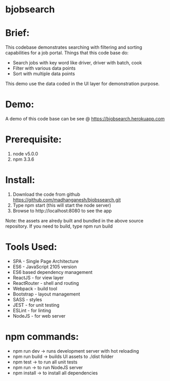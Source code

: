 # bjobsearch

Brief:
======
This codebase demonstrates searching with filtering and sorting capabilities
for a job portal. Things that this code base do:

* Search jobs with key word like driver, driver with batch, cook 
* Filter with various data points
* Sort with multiple data points

This demo use the data coded in the UI layer for demonstration purpose.

Demo:
=====
A demo of this code base can be see @ https://bjobsearch.herokuapp.com

Prerequisite:
==============
1. node v5.0.0
2. npm 3.3.6

Install:
========
1. Download the code from github https://github.com/madhanganesh/bjobssearch.git
2. Type npm start (this will start the node server)
3. Browse to http://localhost:8080 to see the app

Note: the assets are alredy built and bundled in the above source repository.
If you need to build, type npm run build

Tools Used:
==========
* SPA - Single Page Architecture
* ES6 - JavaScript 2105 version
* ES6 based dependency management
* ReactJS - for view layer
* ReactRouter - shell and routing
* Webpack - build tool
* Bootstrap - layout management
* SASS - styles
* JEST - for unit testing
* ESLint - for linting
* NodeJS - for web server

npm commands:
=============
* npm run dev -> runs development server with hot reloading
* npm run build -> builds UI assets to ./dist folder
* npm test -> to run all unit tests
* npm run -> to run NodeJS server
* npm install -> to install all dependencies
